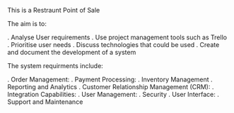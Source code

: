 This is a Restraunt Point of Sale

The aim is to:

. Analyse User requirements​
. Use project management tools such as Trello ​
. Prioritise user needs​
. Discuss technologies that could be used​
. Create and document the development of a system

The system requirments include:

. Order Management:
. Payment Processing:
. Inventory Management​
. Reporting and Analytics​
. Customer Relationship Management (CRM):
. Integration Capabilities:
. User Management:
. Security
. User Interface:
. Support and Maintenance
